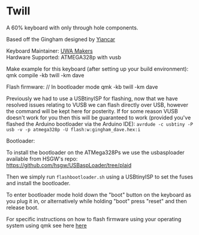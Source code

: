 # Twill

A 60% keyboard with only through hole components.   

Based off the Gingham designed by [Yiancar](https://yiancar-designs.com/portfolio/gingham/)

Keyboard Maintainer: [UWA Makers](https://wiki.uwamakers.com//)  
Hardware Supported: ATMEGA328p with vusb

Make example for this keyboard (after setting up your build environment):
    qmk compile -kb twill -km dave

Flash firmware:
    // In bootloader mode
    qmk -kb twill -km dave


Previously we had to use a USBtinyISP for flashing, now that we have resolved issues relating to VUSB we can flash directly over USB, however the command will be kept here for posterity. If for some reason VUSB doesn't work for you then this will be guaranteed to work (provided you've flashed the Arduino bootloader via the Arduino IDE):
```avrdude -c usbtiny -P usb -v -p atmega328p -U flash:w:gingham_dave.hex:i```



Bootloader:

To install the bootloader on the ATMega328Ps we use the usbasploader available from HSGW's repo:
https://github.com/hsgw/USBaspLoader/tree/plaid

Then we simply run ```flashbootloader.sh``` using a USBtinyISP to set the fuses and install the bootloader.

To enter bootloader mode hold down the "boot" button on the keyboard as you plug it in, or alternatively while holding "boot" press "reset" and then release boot.  


For specific instructions on how to flash firmware using your operating system using qmk see here [here](https://beta.docs.qmk.fm/tutorial/newbs)

